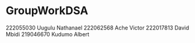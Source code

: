 # GroupWorkDSA
222055030 Uugulu Nathanael
222062568 Ache Victor
222017813 David Mbidi
219046670 Kudumo Albert
